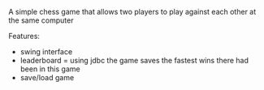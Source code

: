 A simple chess game that allows two players to play against each other at the same computer

Features:
  - swing interface
  - leaderboard = using jdbc the game saves the fastest wins there had been in this game
  - save/load game
